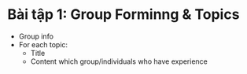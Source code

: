 # Bài tập 1: Group Forminng & Topics

- Group info
- For each topic:
  - Title
  - Content which group/individuals who have experience
